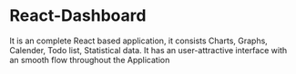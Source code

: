 # React-Dashboard
It is an complete React based application, it consists Charts, Graphs, Calender, Todo list, Statistical data. It has an user-attractive interface with an smooth flow throughout the Application
